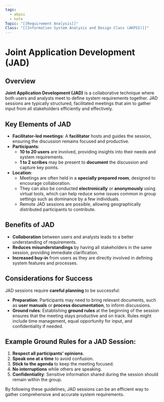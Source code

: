 ```yaml
---
tags:
  - akpsi
  - note
Topic: "[[Requirement Analysis]]"
Class: "[[Information System Analysis and Design Class (AKPSI)]]"
---
```


# Joint Application Development (JAD)

## Overview
**Joint Application Development (JAD)** is a collaborative technique where both users and analysts meet to define system requirements together. JAD sessions are typically structured, facilitated meetings that aim to gather input from all stakeholders efficiently and effectively.

## Key Elements of JAD

- **Facilitator-led meetings**: A **facilitator** hosts and guides the session, ensuring the discussion remains focused and productive.
- **Participants**: 
  - **10 to 20 users** are involved, providing insights into their needs and system requirements.
  - **1 to 2 scribes** may be present to **document** the discussion and capture key points.
- **Location**: 
  - Meetings are often held in a **specially prepared room**, designed to encourage collaboration.
  - They can also be conducted **electronically** or **anonymously** using virtual tools, which can help reduce some issues common in group settings such as dominance by a few individuals.
  - Remote JAD sessions are possible, allowing geographically distributed participants to contribute.

## Benefits of JAD
- **Collaboration** between users and analysts leads to a better understanding of requirements.
- **Reduces misunderstandings** by having all stakeholders in the same session, providing immediate clarification.
- **Increased buy-in** from users as they are directly involved in defining system features and processes.

## Considerations for Success
JAD sessions require **careful planning** to be successful:
- **Preparation**: Participants may need to bring relevant documents, such as **user manuals** or **process documentation**, to inform discussions.
- **Ground rules**: Establishing **ground rules** at the beginning of the session ensures that the meeting stays productive and on track. Rules might include time management, equal opportunity for input, and confidentiality if needed.

## Example Ground Rules for a JAD Session:
1. **Respect all participants' opinions**.
2. **Speak one at a time** to avoid confusion.
3. **Stick to the agenda** to keep the meeting focused.
4. **No interruptions** while others are speaking.
5. **Confidentiality**: Sensitive information shared during the session should remain within the group.

By following these guidelines, JAD sessions can be an efficient way to gather comprehensive and accurate system requirements.